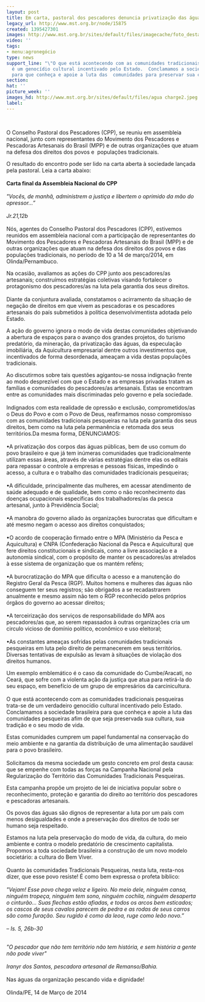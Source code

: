 ```yaml
---
layout: post
title: Em carta, pastoral dos pescadores denuncia privatização das águas
legacy_url: http://www.mst.org.br/node/15875
created: 1395427301
images: http://www.mst.org.br/sites/default/files/imagecache/foto_destaque/agua charge2.jpeg
video: ''
tags:
- menu:agronegócio
type: news
support_line: "\"O que está acontecendo com as comunidades tradicionais pesqueiras
  é um genocídio cultural incentivado pelo Estado.  Conclamamos a sociedade brasileira
  para que conheça e apoie a luta das  comunidades para preservar sua cultura e tradição."
section: 
hat: ''
picture_week: ''
images_hd: http://www.mst.org.br/sites/default/files/agua charge2.jpeg
label: 
---
```

<p>&nbsp;</p><p>O Conselho Pastoral dos Pescadores (CPP), se reuniu em  assembleia nacional, junto com representantes do Movimento  dos Pescadores e Pescadoras Artesanais do Brasil (MPP) e de outras  organizações que atuam na defesa dos direitos dos povos e&nbsp; populações  tradicionais.&nbsp;</p><p>O resultado do encontro pode ser lido na carta aberta à sociedade lançada pela pastoral. Leia a carta abaixo:<br><br><strong>Carta final da Assembleia Nacional do CPP</strong><br><br><em>"Vocês, de manhã, administrem a justiça e libertem o oprimido da mão do opressor...”<br><br>Jr.21,12b</em><br><br>Nós, agentes do Conselho Pastoral dos Pescadores (CPP), estivemos reunidos em assembleia nacional com a participação de representantes do Movimento dos Pescadores e Pescadoras Artesanais do Brasil (MPP) e de outras organizações que atuam na defesa dos direitos dos povos e das populações tradicionais, no período de 10 a 14 de março/2014, em Olinda/Pernambuco. </p><p>Na ocasião, avaliamos as ações do CPP junto aos pescadores/as artesanais; construímos estratégias coletivas visando fortalecer o protagonismo dos pescadores/as na luta pela garantia dos seus direitos.<br><br>Diante da conjuntura avaliada, constatamos o acirramento da situação de negação de direitos em que vivem as pescadoras e os pescadores artesanais do país submetidos à política desenvolvimentista adotada pelo Estado. </p><p>A ação do governo ignora o modo de vida destas comunidades objetivando a abertura de espaços para o avanço dos grandes projetos, do turismo predatório, da mineração, da privatização das águas, da especulação imobiliária, da Aquicultura empresarial dentre outros investimentos que, incentivados de forma desordenada, ameaçam a vida destas populações tradicionais. </p><p>Ao discutirmos sobre tais questões agigantou-se nossa indignação frente ao modo desprezível com que o Estado e as empresas privadas tratam as famílias e comunidades do pescadores/as artesanais. Estas se encontram entre as comunidades mais discriminadas pelo governo e pela sociedade.<br><br>Indignados com esta realidade de opressão e exclusão, comprometidos/as o Deus do Povo e com o Povo de Deus, reafirmamos nosso compromisso com as comunidades tradicionais pesqueiras na luta pela garantia dos seus direitos, bem como na luta pela permanência e retomada dos seus territórios.Da mesma forma, DENUNCIAMOS:<br><br>•A privatização dos corpos das águas públicas, bem de uso comum do povo brasileiro e que já tem inúmeras comunidades que tradicionalmente utilizam essas áreas, através de várias estratégias dentre elas os editais para repassar o controle a empresas e pessoas físicas, impedindo o acesso, a cultura e o trabalho das comunidades tradicionais pesqueiras;<br><br>•A dificuldade, principalmente das mulheres, em acessar atendimento de saúde adequado e de qualidade, bem como o não reconhecimento das doenças ocupacionais específicas dos trabalhadores/as da pesca artesanal, junto à Previdência Social;<br><br>•A manobra do governo aliado às organizações burocratas que dificultam e até mesmo negam o acesso aos direitos conquistados;<br><br>•O acordo de cooperação firmado entre o MPA (Ministério da Pesca e Aquicultura) e CNPA (Confederação Nacional da Pesca e Aquicultura) que fere direitos constitucionais e sindicais, como a livre associação e a autonomia sindical, com o propósito de manter os pescadores/as atrelados à esse sistema de organização que os mantém reféns;<br><br>•A burocratização do MPA que dificulta o acesso e a manutenção do Registro Geral da Pesca (RGP). Muitos homens e mulheres das águas não conseguem ter seus registros; são obrigados a se recadastrarem anualmente e mesmo assim não tem o RGP reconhecido pelos próprios órgãos do governo ao acessar direitos;<br><br>•A terceirização dos serviços de responsabilidade do MPA aos pescadores/as que, ao serem repassados à outras organizações cria um circulo vicioso de domínio político, econômico e uso eleitoral;<br><br>•As constantes ameaças sofridas pelas comunidades tradicionais pesqueiras em luta pelo direito de permanecerem em seus territórios. Diversas tentativas de expulsão as levam à situações de violação dos direitos humanos. </p><p>Um exemplo emblemático é o caso da comunidade do Cumbe/Aracati, no Ceará, que sofre com a violenta ação da justiça que atua para retirá-la do seu espaço, em benefício de um grupo de empresários da carcinicultura.<br><br>O que está acontecendo com as comunidades tradicionais pesqueiras trata-se de um verdadeiro genocídio cultural incentivado pelo Estado. Conclamamos a sociedade brasileira para que conheça e apoie a luta das comunidades pesqueiras afim de que seja preservada sua cultura, sua tradição e o seu modo de vida. </p><p>Estas comunidades cumprem um papel fundamental na conservação do meio ambiente e na garantia da distribuição de uma alimentação saudável para o povo brasileiro.<br><br>Solicitamos da mesma sociedade um gesto concreto em prol desta causa: que se empenhe com todas as forças na Campanha Nacional pela Regularização do Território das Comunidades Tradicionais Pesqueiras.</p><p>Esta campanha propõe um projeto de lei de iniciativa popular sobre o reconhecimento, proteção e garantia do direito ao território dos pescadores e pescadoras artesanais. </p><p>Os povos das águas são dignos de representar a luta por um país com menos desigualdades e onde a preservação dos direitos de todo ser humano seja respeitado. </p><p>Estamos na luta pela preservação do modo de vida, da cultura, do meio ambiente e contra o modelo predatório de crescimento capitalista. Propomos a toda sociedade brasileira a construção de um novo modelo societário: a cultura do Bem Viver. <br><br>Quanto às comunidades Tradicionais Pesqueiras, nesta luta, resta-nos dizer, que esse povo resiste! É como bem expressa o profeta bíblico:<br><br><em>"Vejam! Esse povo chega veloz e ligeiro. No meio dele, ninguém cansa, ninguém tropeça, ninguém tem sono, ninguém cochila, ninguém desaperta o cinturão... Suas flechas estão afiadas, e todos os arcos bem esticados; os cascos de seus cavalos parecem de pedra e as rodas de seus carros são como furação. Seu rugido é como da leoa, ruge como leão novo.”<br><br>– Is. 5, 26b-30</em></p><p><br><em>"O pescador que não tem território não tem história, e sem história a gente não pode viver"<br><br>Iranyr dos Santos, pescadora artesanal de Remanso/Bahia.<br></em><br>Nas águas da organização pescando vida e dignidade!<br><br>Olinda/PE, 14 de Março de 2014<br>&nbsp;</p>
